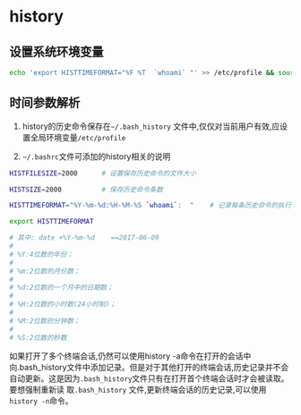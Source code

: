 # history

## 设置系统环境变量

```bash
echo 'export HISTTIMEFORMAT="%F %T  `whoami` "' >> /etc/profile && source /etc/profile
```

## 时间参数解析

1. history的历史命令保存在`~/.bash_history` 文件中,仅仅对当前用户有效,应设置全局环境变量`/etc/profile`

2. `~/.bashrc`文件可添加的history相关的说明        
```bash
HISTFILESIZE=2000      # 设置保存历史命令的文件大小        

HISTSIZE=2000          # 保存历史命令条数        

HISTTIMEFORMAT="%Y-%m-%d:%H-%M-%S `whoami`:  "    # 记录每条历史命令的执行时间和执行者        

export HISTTIMEFORMAT    

# 其中: date +%Y-%m-%d    ==2017-06-09
# 
# %Y:4位数的年份；        
# 
# %m:2位数的月份数；        
# 
# %d:2位数的一个月中的日期数；        
# 
# %H:2位数的小时数(24小时制)；        
# 
# %M:2位数的分钟数；        
# 
# %S:2位数的秒数 
```

如果打开了多个终端会话,仍然可以使用history -a命令在打开的会话中 向.bash_history文件中添加记录。但是对于其他打开的终端会话,历史记录并不会自动更新。这是因为`.bash_history`文件只有在打开首个终端会话时才会被读取。要想强制重新读 取`.bash_history` 文件,更新终端会话的历史记录,可以使用`history -n`命令。